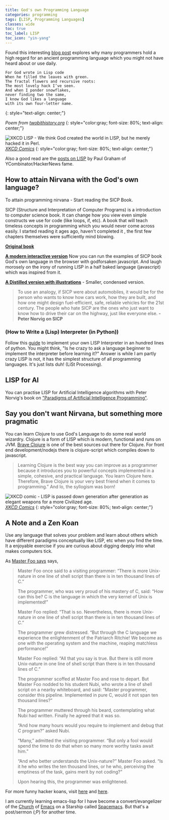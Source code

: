 ```yaml
---
title: God's own Programming Language
categories: programming
tags: [LISP, Programming Languages]
classes: wide
toc: true
toc_label: LISP
toc_icon: "yin-yang"
---
```


Found this interesting [blog post](https://twobithistory.org/2018/10/14/lisp.html) explores why many programmers hold a high regard for an ancient programming language which you might not have heard about or use daily.

```
For God wrote in Lisp code
When he filled the leaves with green.
The fractal flowers and recursive roots:
The most lovely hack I’ve seen.
And when I ponder snowflakes,
never finding two the same,
I know God likes a language
with its own four-letter name.
```
{: style="text-align: center;"}

*Poem from [twobithistory.org](https://twobithistory.org/2018/10/14/lisp.html)*
{: style="color:gray; font-size: 80%; text-align: center;"}

![XKCD LISP - We think God created the world in LISP, but he merely hacked it in Perl.](https://imgs.xkcd.com/comics/lisp.jpg)
*[XKCD Comics](https://xkcd.com/224/)*
{: style="color:gray; font-size: 80%; text-align: center;"}

Also a good read are the [posts on LISP](http://www.paulgraham.com/lisp.html) by Paul Graham of YCombinator/HackerNews fame. 

## How to attain Nirvana with the God's own language?

To attain programming nirvana - Start reading the SICP Book.

SICP (Structure and Interpretation of Computer Programs) is a introduction to computer science book. It can change how you view even simple constructs we use for code (like loops, if, etc). A book that will teach timeless concepts in programming which you would never come across easily. I started reading it ages ago, haven't completed it , the first few chapters themselves were sufficiently mind blowing.

**[Original book](https://web.mit.edu/alexmv/6.037/sicp.pdf)** 

**[A modern interactive version](https://xuanji.appspot.com/isicp/1-1-elements.html)** Now you can run the examples of SICP book God's own language in the browser with godforsaken javascript. And laugh morosely on the irony of running LISP in a half baked language (javascript) which was inspired from it. 

**[A Distilled version with illustrations](http://www.sicpdistilled.com/)** - Smaller, condensed version.


> To use an analogy, if SICP were about automobiles, it would be for the person who wants to know how cars work, how they are built, and how one might design fuel-efficient, safe, reliable vehicles for the 21st century. The people who hate SICP are the ones who just want to know how to drive their car on the highway, just like everyone else. **- Peter Norvig on SICP**


### (How to Write a (Lisp) Interpreter (in Python))

Follow this [guide](http://www.norvig.com/lispy.html) to implement your own LISP Interpreter in an hundred lines of python.
You might think, "Is he crazy to ask a language beginner to implement the interpreter before learning it?"
Answer is while I am partly crazy LISP is not, it has the simplest structure of all programming languages. It's just lists duh! (LiSt Processing).

## LISP for AI
You can practise LISP for Artificial Intelligence algorithms with Peter Norvig's book on ["Paradigms of Artificial Intelligence Programming"](https://github.com/norvig/paip-lisp).


## Say you don't want Nirvana, but something more pragmatic

You can learn Clojure to use God's Language to do some real world wizardry. Clojure is a form of LISP which is modern, functional and runs on JVM. [Brave Clojure](https://braveclojure.com) is one of the best sources out there for Clojure. For front end development/nodejs there is clojure-script which compiles down to javascript.

> Learning Clojure is the best way you can improve as a programmer because it introduces you to powerful concepts implemented in a simple, cohesive, and practical language. You learn Clojure here. Therefore, Brave Clojure is your very best friend when it comes to programming.” And lo, the syllogism was born!

![XKCD comic - LISP is passed down generation after generation as elegant weapons for a more Civilized age.](https://imgs.xkcd.com/comics/lisp_cycles.png)
*[XKCD Comics](https://xkcd.com/297/)*
{: style="color:gray; font-size: 80%; text-align: center;"}

## A Note and a Zen Koan

Use any language that solves your problem and learn about others which have different paradigms conceptually like LISP, etc when you find the time. It a enjoyable exercise if you are curious about digging deeply into what makes computers tick.

As [Master Foo says](http://catb.org/jargon/html/koans.html) says,

> Master Foo once said to a visiting programmer: “There is more Unix-nature in one line of shell script than 
> there is in ten thousand lines of C.”
>
> The programmer, who was very proud of his mastery of C, said: “How can this be? C is the language in
> which the very kernel of Unix is implemented!”
>
> Master Foo replied: “That is so. Nevertheless, there is more Unix-nature in one line of shell script 
> than there is in ten thousand lines of C.”
>
> The programmer grew distressed. “But through the C language we experience the enlightenment of the Patriarch Ritchie! 
> We become as one with the operating system and the machine, reaping matchless performance!”
>
> Master Foo replied: “All that you say is true. But there is still more Unix-nature in one line of shell script
> than there is in ten thousand lines of C.”
>
> The programmer scoffed at Master Foo and rose to depart. But Master Foo nodded to his student Nubi, 
> who wrote a line of shell script on a nearby whiteboard, and said: “Master programmer, consider this pipeline. 
> Implemented in pure C, would it not span ten thousand lines?”
>
> The programmer muttered through his beard, contemplating what Nubi had written. Finally he agreed that it was so.
>
> “And how many hours would you require to implement and debug that C program?” asked Nubi.
>
> “Many,” admitted the visiting programmer. “But only a fool would spend the time to do that when so many more worthy tasks await him.”
>
> “And who better understands the Unix-nature?” Master Foo asked. “Is it he who writes the ten thousand 
> lines, or he who, perceiving the emptiness of the task, gains merit by not coding?”
>
> Upon hearing this, the programmer was enlightened.

For more funny hacker koans, visit [here](http://thecodelesscode.com/contents) and [here](http://catb.org/esr/writings/unix-koans/introduction.html).

I am currently learning emacs-lisp for I have become a convert/evangelizer of the [Church](https://stallman.org/saint.html) of [Emacs](https://www.gnu.org/s/emacs/) on a Starship called [Spacemacs](http://spacemacs.org/). But that's a post/sermon (;P) for another time.
